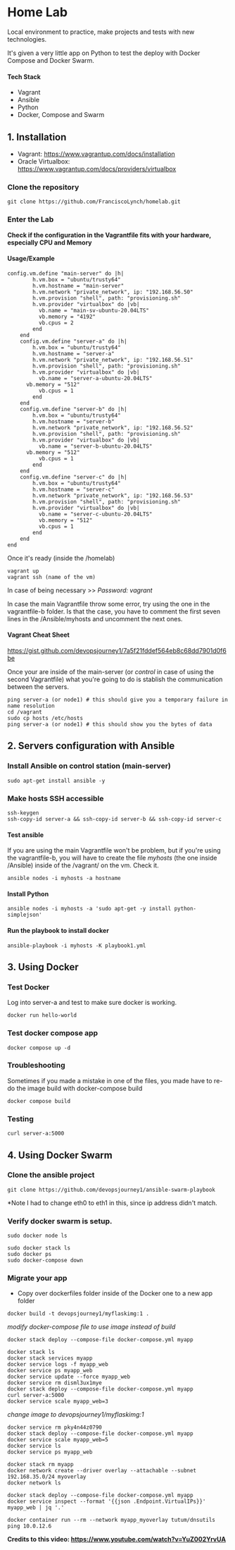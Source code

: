 # Home Lab 

Local environment to practice, make projects and tests with new technologies. 

It's given a very little app on Python to test the deploy with Docker Compose and Docker Swarm. 

#### Tech Stack 
- Vagrant 
- Ansible
- Python
- Docker, Compose and Swarm

## 1. Installation
- Vagrant: https://www.vagrantup.com/docs/installation
- Oracle Virtualbox: https://www.vagrantup.com/docs/providers/virtualbox

### Clone the repository

```
git clone https://github.com/FranciscoLynch/homelab.git
```

### Enter the Lab

**Check if the configuration in the Vagrantfile fits with your hardware, especially CPU and Memory**

#### Usage/Example

```
config.vm.define "main-server" do |h|
        h.vm.box = "ubuntu/trusty64"
        h.vm.hostname = "main-server"
        h.vm.network "private_network", ip: "192.168.56.50"
        h.vm.provision "shell", path: "provisioning.sh"
        h.vm.provider "virtualbox" do |vb|
          vb.name = "main-sv-ubuntu-20.04LTS"
          vb.memory = "4192"
          vb.cpus = 2
        end  
    end  
    config.vm.define "server-a" do |h|
        h.vm.box = "ubuntu/trusty64"
        h.vm.hostname = "server-a"
        h.vm.network "private_network", ip: "192.168.56.51"
        h.vm.provision "shell", path: "provisioning.sh"
        h.vm.provider "virtualbox" do |vb|
          vb.name = "server-a-ubuntu-20.04LTS"
	  vb.memory = "512"
          vb.cpus = 1
        end    
    end  
    config.vm.define "server-b" do |h|
        h.vm.box = "ubuntu/trusty64"
        h.vm.hostname = "server-b"
        h.vm.network "private_network", ip: "192.168.56.52"
        h.vm.provision "shell", path: "provisioning.sh"
        h.vm.provider "virtualbox" do |vb|
          vb.name = "server-b-ubuntu-20.04LTS"  
	  vb.memory = "512"
          vb.cpus = 1
        end    
    end  
    config.vm.define "server-c" do |h|
        h.vm.box = "ubuntu/trusty64"
        h.vm.hostname = "server-c"
        h.vm.network "private_network", ip: "192.168.56.53"
        h.vm.provision "shell", path: "provisioning.sh"
        h.vm.provider "virtualbox" do |vb|
          vb.name = "server-c-ubuntu-20.04LTS"
          vb.memory = "512"
          vb.cpus = 1
        end    
    end  
end
```

Once it's ready (inside the /homelab)

```
vagrant up 
vagrant ssh (name of the vm)
```

In case of being necessary >> *Password: vagrant*

In case the main Vagrantfile throw some error, try using the one in the vagrantfile-b folder. 
Is that the case, you have to comment the first seven lines in the /Ansible/myhosts and uncomment the next ones.


#### Vagrant Cheat Sheet

https://gist.github.com/devopsjourney1/7a5f21fddef564eb8c68dd7901d0f6be


Once your are inside of the main-server (or *control* in case of using the second Vagrantfile) what you're going to do is stablish the communication between the servers.

```
ping server-a (or node1) # this should give you a temporary failure in name resolution
cd /vagrant
sudo cp hosts /etc/hosts
ping server-a (or node1) # this should show you the bytes of data
```

## 2. Servers configuration with Ansible 

### Install Ansible on control station (main-server)
```
sudo apt-get install ansible -y
```

### Make hosts SSH accessible
```
ssh-keygen
ssh-copy-id server-a && ssh-copy-id server-b && ssh-copy-id server-c
```

#### Test ansible

If you are using the main Vagrantfile won't be problem, but if you're using the vagrantfile-b, you will have to create the file *myhosts* (the one inside /Ansible) inside of the /vagrant/ on the vm. Check it.

```
ansible nodes -i myhosts -a hostname
```
#### Install Python 
```
ansible nodes -i myhosts -a 'sudo apt-get -y install python-simplejson'
```

#### Run the playbook to install docker
```
ansible-playbook -i myhosts -K playbook1.yml
```

## 3. Using Docker  


### Test Docker
Log into server-a and test to make sure docker is working.

```
docker run hello-world
```

### Test docker compose app
```
docker compose up -d
```

### Troubleshooting
Sometimes if you made a mistake in one of the files, you made have to re-do the image build with docker-compose build
```
docker compose build
```

### Testing
```
curl server-a:5000
```

## 4. Using Docker Swarm



### Clone the ansible project
```
git clone https://github.com/devopsjourney1/ansible-swarm-playbook
```
*Note I had to change eth0 to eth1 in this, since ip address didn't match. 


### Verify docker swarm is setup.
```
sudo docker node ls
```

```
sudo docker stack ls
sudo docker ps
sudo docker-compose down
```
### Migrate your app

* Copy over dockerfiles folder inside of the Docker one to a new app folder

```
docker build -t devopsjourney1/myflaskimg:1 .
```
*modify docker-compose file to use image instead of build*

```
docker stack deploy --compose-file docker-compose.yml myapp
```

```
docker stack ls
docker stack services myapp
docker service logs -f myapp_web
docker service ps myapp_web
docker service update --force myapp_web
docker service rm disml3ux1mye
docker stack deploy --compose-file docker-compose.yml myapp
curl server-a:5000
docker service scale myapp_web=3
```

*change image to devopsjourney1/myflaskimg:1*

```
docker service rm pky4n44z0790
docker stack deploy --compose-file docker-compose.yml myapp
docker service scale myapp_web=5
docker service ls
docker service ps myapp_web
```

```
docker stack rm myapp
docker network create --driver overlay --attachable --subnet 192.168.35.0/24 myoverlay
docker network ls
``` 

```
docker stack deploy --compose-file docker-compose.yml myapp
docker service inspect --format '{{json .Endpoint.VirtualIPs}}' myapp_web | jq '.'
```

```
docker container run --rm --network myapp_myoverlay tutum/dnsutils ping 10.0.12.6
```


**Credits to this video: https://www.youtube.com/watch?v=YuZ002YrvUA**
